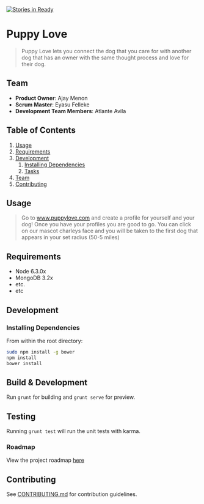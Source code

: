 [![Stories in Ready](https://badge.waffle.io/bananasbabay/greenfield.png?label=ready&title=Ready)](https://waffle.io/bananasbabay/greenfield)
# Puppy Love

> Puppy Love lets you connect the dog that you care for with another dog that has an owner with the same thought process and love for their dog. 

## Team

  - __Product Owner__:  Ajay Menon
  - __Scrum Master__: Eyasu Felleke 
  - __Development Team Members__: Atlante Avila 

## Table of Contents

1. [Usage](#Usage)
1. [Requirements](#requirements)
1. [Development](#development)
    1. [Installing Dependencies](#installing-dependencies)
    1. [Tasks](#tasks)
1. [Team](#team)
1. [Contributing](#contributing)

## Usage

>  Go to www.puppylove.com and create a profile for yourself and your dog! Once you have your profiles you are good to go.  You can click on our mascot charleys face and you will be taken to the first dog that appears in your set radius (50-5 miles)

## Requirements

- Node 6.3.0x
- MongoDB 3.2x
- etc.
- etc

## Development

### Installing Dependencies

From within the root directory:

```sh
sudo npm install -g bower
npm install
bower install
```

## Build & Development

Run `grunt` for building and `grunt serve` for preview.

## Testing

Running `grunt test` will run the unit tests with karma.

### Roadmap

View the project roadmap [here](https://waffle.io/bananasbabay/greenfield)


## Contributing

See [CONTRIBUTING.md](https://waffle.io/bananasbabay/greenfield) for contribution guidelines.